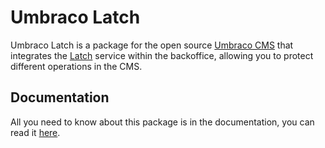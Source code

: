 # Umbraco Latch

Umbraco Latch is a package for the open source [Umbraco CMS](https://umbraco.com/) that integrates the [Latch](http://latch.elevenpaths.com/) service within the backoffice, allowing you to protect different operations in the CMS.

## Documentation

All you need to know about this package is in the documentation, you can read it [here](https://umbracolatch.readme.io/docs).
